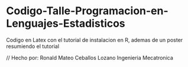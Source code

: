 # Codigo-Talle-Programacion-en-Lenguajes-Estadisticos
Codigo en Latex  con el tutorial de instalacion en R, ademas de un poster resumiendo el tutorial

//
Hecho por: Ronald Mateo Ceballos Lozano
Ingenieria Mecatronica
